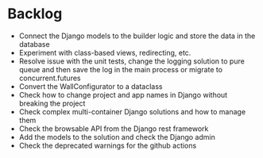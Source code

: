 # Backlog

- Connect the Django models to the builder logic and store the data in the database
- Experiment with class-based views, redirecting, etc.
- Resolve issue with the unit tests, change the logging solution to pure 
  queue and then save the log in the main process or migrate to concurrent.futures
- Convert the WallConfigurator to a dataclass
- Check how to change project and app names in Django without breaking the project
- Check complex multi-container Django solutions and how to manage them
- Check the browsable API from the Django rest framework
- Add the models to the solution and check the Django admin
- Check the deprecated warnings for the github actions